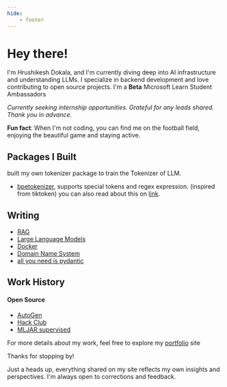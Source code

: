 ```yaml
---
hide:
    - footer
---
```

# Hey there!

I'm Hrushikesh Dokala, and I'm currently diving deep into AI infrastructure and understanding LLMs. I specialize in backend development and love contributing to open source projects. I'm a **Beta** Microsoft Learn Student Ambassadors

*Currently seeking internship opportunities. Grateful for any leads shared. Thank you in advance.*

**Fun fact**: When I'm not coding, you can find me on the football field, enjoying the beautiful game and staying active.

## Packages I Built

built my own tokenizer package to train the Tokenizer of LLM.

- [bpetokenizer](https://pypi.org/project/bpetokenizer/), supports special tokens and regex expression. (inspired from tiktoken) you can also read about this on [link](./posts/bpetokenizer.md).


## Writing

- [RAG](./writing/posts/rag.md)
- [Large Language Models](./writing/posts/llms.md)
- [Docker](./writing/posts/docker.md)
- [Domain Name System](./writing/posts/dns.md)
- [all you need is pydantic](./writing/posts/pydantic.md)


## Work History
#### Open Source

- [AutoGen](https://github.com/microsoft/autogen/pull/2596)
- [Hack Club](https://github.com/hackclub/slash-z/pull/154)
- [MLJAR supervised](https://github.com/mljar/mljar-supervised/pull/679)

For more details about my work, feel free to explore my [portfolio](https://hrushikesh.xyz) site 


Thanks for stopping by!

Just a heads up, everything shared on my site reflects my own insights and perspectives. I'm always open to corrections and feedback.
